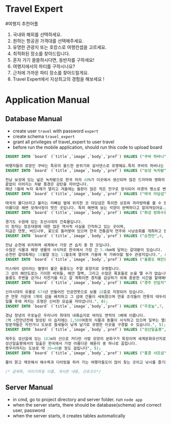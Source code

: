 # Travel Expert
#여행지 추천어플

1. 국내와 해외를 선택하세요.
2. 원하는 항공권 가격대를 선택해주세요.
3. 유명한 관광지 또는 호캉스로 여행컨셉을 고르세요.
4. 최적화된 장소를 찾아드립니다.
5. 혼자 가기 쓸쓸하시다면, 동반자를 구하세요! 
6. 여행지에서의 파티를 구하시나요?
7. 근처에 가까운 파티 장소를 찾아드릴게요. 
8. Travel Expert에서 지상최고의 경험을 해보세요 ! 

# Application Manual
## Database Manual
 - create user `travel` with password `expert`
 - create schema `travel_expert`
 - grant all privileges of travel_expert to user travel
 - before run the mobile application, should run this code to upload board
 ```sql
 INSERT INTO `board` (`title`,`image`,`body`,`pref`) VALUES ("쿠바 하바나",0, "#사진명소 #해외 #유적지

여행자들의 로망인 쿠바는 특유의 올드한 분위기와 살사댄스로 유명해요.특히 쿠바의 하바나는 쿠바의 유적지를 잘 볼 수있는 곳입니다", 0);
INSERT INTO `board` (`title`,`image`,`body`,`pref`) VALUES ("보성 녹차밭",1, "#자연 #휴양

전남 보성에 있는 넓은 녹차밭으로 한국 차의 40%가 이곳에서 생산되며 많은 드라마와 영화의 배경이 되기도 합니다. 
끝없이 이어지는 차밭 풍경은 감탄을 자아냅니다. 
매년 5월에 녹차 축제가 열리고 겨울에는 들판이 많은 작은 전구로 장식되어 야경의 명소로 변신합니다.", 3);
INSERT INTO `board` (`title`,`image`,`body`,`pref`) VALUES ("태국 아담섬",2, "#바다 #힐링 #해외

태국의 몰디브라고 불리는 리뻬섬 옆에 위치한 코 아당섬은 특이한 상호와 까라방하를 볼 수 있고 
아름다운 해변 모래사장이 멋진 곳입니다. 특히 해변에 보는 석양이 완벽하다고 알려져있어요.스쿠버다이빙과 스노클링을 즐기기에 정말 좋은 곳입니다.", 1);
INSERT INTO `board` (`title`,`image`,`body`,`pref`) VALUES ("화성 방화수류정",3, "#유적지 #사진명소

경기도 수원에 있는 조선시대의 건축물입니다. 
이 정자는 정조대왕에 대한 많은 역사적 사실을 간직하고 있는 곳이며, 
지금은 연못, 버드나무, 꽃으로 둘러쌓여 있으며 한국 전통음악 연주와 시낭송회를 개최하고 있습니다.", 0);
INSERT INTO `board` (`title`,`image`,`body`,`pref`) VALUES ("순천만",4, "#국내 #사진명소 #갈대

전남 순천에 위치하며 세계에서 가장 큰 습지 중 한 곳입니다. 
수많은 식물과 해양 생물의 서식처로 한국에서 가장 긴 5.4km에 달하는 갈대밭이 있습니다. 
순천만 갈대축제는 10월말 또는 11월초에 열리며 가을에 꼭 가봐야할 필수 관광지입니다.", 4);
INSERT INTO `board` (`title`,`image`,`body`,`pref`) VALUES ("울릉도 해안도로",5, "#바다 #드라이브 #힐링

미스테리 섬이라는 별명이 붙은 울릉도는 주말 휴양지로 유명합니다. 
그 섬의 해안도로는 기이한 바위들, 해안 절벽, 그리고 수많은 폭포들로 눈을 뗄 수가 없습니다. 
울릉도 주변을 걷거나 자전거를 타고 갈 계획이면 경치를 감상하기 위해 충분한 시간을 할애해야합니다.", 1);
INSERT INTO `board` (`title`,`image`,`body`,`pref`) VALUES ("경주 안압지",6, "#유적지 #사진명소 #야경

신라시대의 유물로 674년 만들어진 인공연못으로 보물 18호로 지정되어 있습니다. 
큰 연못 가운데 3개의 섬을 배치하고 그 섬에 건물이 세워졌으며 연꽃 조각들이 연못의 테두리를 이루고 있어요. 
일몰 후에 켜지는 조명은 신비한 모습을 자아냅니다.", 0);
INSERT INTO `board` (`title`,`image`,`body`,`pref`) VALUES ("우포늪",7, "#산책 #힐링 #자연

경남 창녕의 우포늪은 우리나라 최대의 내륙습지로 여의도 면적의 3배에 이릅니다. 
1억 4천만년전에 형성된 이 습지에는 1,500여종의 식물과 동물이 서식하고 있으며 일부는 멸종 위기에 처해있습니다.
 방문객들은 자전거나 도보로 철새들이 낮게 날기로 유명한 이곳을 구경할 수 있습니다.", 5);
INSERT INTO `board` (`title`,`image`,`body`,`pref`) VALUES ("성산일출봉",8, "#일몰  #사진명소 #섬

제주도 성산읍에 있는 182m의 산으로 커다란 사발 모양의 분화구가 특징이며 세계문화유산지로 수많은 희귀식물들이 자생하고 있습니다. 
성산일출봉에서의 일출은 한국에서 가장 아름다운 해돋이 중 하나로 꼽힙니다. 
봉우리까지는 도보로 약 30~40분 정도 걸립니다", 5);
INSERT INTO `board` (`title`,`image`,`body`,`pref`) VALUES ("홍콩 샤프섬",9, "#바다 #힐링 #해외

물이 맑고 깨끗해서 해수욕과 다이빙을 하러 가는 여행자들도이 많이 찾는 곳이고 낚시를 즐기는 사람들도 볼 수 있습니다. ", 1);

/* 글제목, 이미지파일 이름, 게시판 내용, 선호코드*/ 
 ```

## Server Manual
- in cmd, go to project directory and server folder. run `node app`
- when the server starts, there should be database(schema) and correct user, password
- when the server starts, it creates tables automatically


